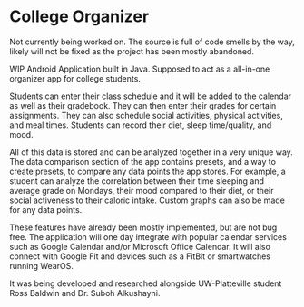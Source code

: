 # College Organizer

Not currently being worked on. The source is full of code smells by the way, likely will not be fixed as the project has been mostly abandoned.

WIP Android Application built in Java. Supposed to act as a all-in-one organizer app for college students. 

Students can enter their class schedule and it will be added to the calendar as well as their gradebook. They can then enter their grades for certain assignments. They can also schedule social activities, physical activities, and meal times. Students can record their diet, sleep time/quality, and mood. 

All of this data is stored and can be analyzed together in a very unique way. The data comparison section of the app contains presets, and a way to create presets, to compare any data points the app stores. For example, a student can analyze the correlation between their time sleeping and average grade on Mondays, their mood compared to their diet, or their social activeness to their caloric intake. Custom graphs can also be made for any data points.

These features have already been mostly implemented, but are not bug free. The application will one day integrate with popular calendar services such as Google Calendar and/or Microsoft Office Calendar. It will also connect with Google Fit and devices such as a FitBit or smartwatches running WearOS.

It was being developed and researched alongside UW-Platteville student Ross Baldwin and Dr. Suboh Alkushayni.
